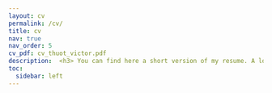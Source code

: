 ```yaml
---
layout: cv
permalink: /cv/
title: cv
nav: true
nav_order: 5
cv_pdf: cv_thuot_victor.pdf
description:  <h3> You can find here a short version of my resume. A longer (and french) version in available in the pdf. </h4>
toc:
  sidebar: left
---
```

